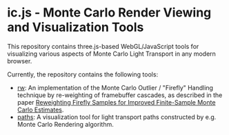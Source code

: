 # ic.js - Monte Carlo Render Viewing and Visualization Tools

This repository contains three.js-based WebGL/JavaScript tools
for visualizing various aspects of Monte Carlo Light Transport
in any modern browser.

Currently, the repository contains the following tools:
* [rw](rw):
An implementation of the Monte Carlo Outlier / "Firefly" Handling
technique by re-weighting of framebuffer cascades, as described in
the paper
[Reweighting Firefly Samples for Improved Finite-Sample Monte Carlo Estimates](https://cg.ivd.kit.edu/rwmc.php).
* [paths](paths):
A visualization tool for light transport paths constructed by e.g.
Monte Carlo Rendering algorithm.
